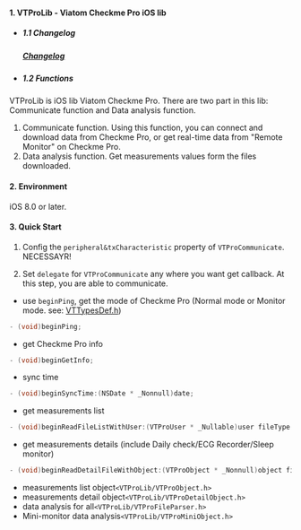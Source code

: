 #### 1. VTProLib - Viatom Checkme Pro iOS lib

* ##### 1.1 Changelog

    ##### [Changelog](!..\changeLog.md)

* ##### 1.2 Functions

VTProLib is iOS lib Viatom Checkme Pro. There are two part in this lib: Communicate function and Data analysis function.

   1. Communicate function. Using this function, you can connect and download data from Checkme Pro, or get real-time data from "Remote Monitor" on Checkme Pro.
   2. Data analysis function. Get measurements values form the files downloaded.

#### 2. Environment

iOS 8.0 or later.

#### 3. Quick Start
1. Config the `peripheral&txCharacteristic` property of `VTProCommunicate`. NECESSAYR!

2. Set `delegate` for `VTProCommunicate` any where you want get callback. At this step, you are able to communicate.

- use `beginPing`, get the mode of Checkme Pro (Normal mode or Monitor mode. see: [VTTypesDef.h](https://github.com/viatom-dev/VTProLib/blob/master/LibUseDemo/LibUseDemo/VTProLib.framework/Headers/VTTypesDef.h))

```objective-c
- (void)beginPing;
```

- get Checkme Pro info

```objective-c
- (void)beginGetInfo;
```

- sync time
```objective-c
- (void)beginSyncTime:(NSDate * _Nonnull)date;
```

- get measurements list
```objective-c
- (void)beginReadFileListWithUser:(VTProUser * _Nullable)user fileType:(VTProFileType)type;
```

- get measurements  details (include Daily check/ECG Recorder/Sleep monitor)
```objective-c
- (void)beginReadDetailFileWithObject:(VTProObject * _Nonnull)object fileType:(VTProFileType)type;
```

- measurements list object`<VTProLib/VTProObject.h>`
- measurements detail object`<VTProLib/VTProDetailObject.h>`
- data analysis for all`<VTProLib/VTProFileParser.h>`
- Mini-monitor data analysis`<VTProLib/VTProMiniObject.h>`
